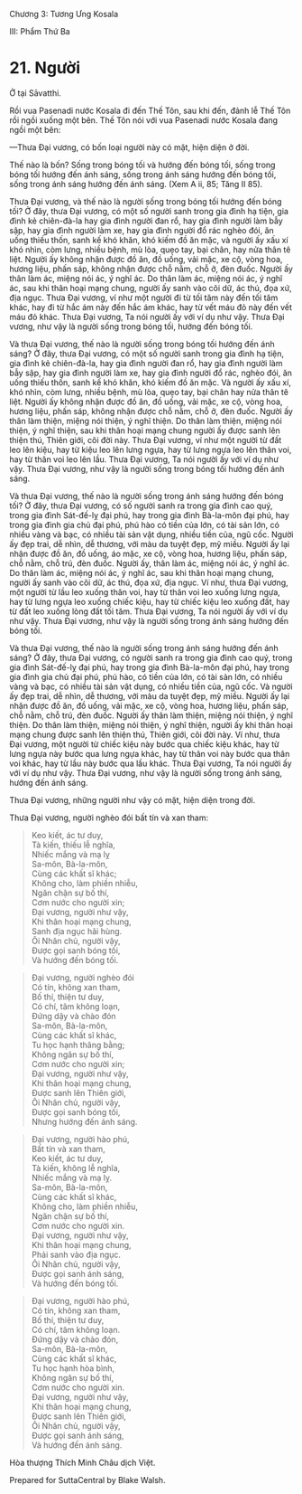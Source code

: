  

Chương 3: Tương Ưng Kosala

III: Phẩm Thứ Ba

# 21\. Người

Ở tại Sāvatthi.

Rồi vua Pasenadi nước Kosala đi đến Thế Tôn, sau khi đến, đảnh lễ Thế Tôn rồi ngồi xuống một bên. Thế Tôn nói với vua Pasenadi nước Kosala đang ngồi một bên:

—Thưa Ðại vương, có bốn loại người này có mặt, hiện diện ở đời.

Thế nào là bốn? Sống trong bóng tối và hướng đến bóng tối, sống trong bóng tối hướng đến ánh sáng, sống trong ánh sáng hướng đến bóng tối, sống trong ánh sáng hướng đến ánh sáng. (Xem A ii, 85; Tăng II 85).

Thưa Ðại vương, và thế nào là người sống trong bóng tối hướng đến bóng tối? Ở đây, thưa Ðại vương, có một số người sanh trong gia đình hạ tiện, gia đình kẻ chiên-đà-la hay gia đình người đan rổ, hay gia đình người làm bẫy sập, hay gia đình người làm xe, hay gia đình người đổ rác nghèo đói, ăn uống thiếu thốn, sanh kế khó khăn, khó kiếm đồ ăn mặc, và người ấy xấu xí khó nhìn, còm lưng, nhiều bệnh, mù lòa, quẹo tay, bại chân, hay nửa thân tê liệt. Người ấy không nhận được đồ ăn, đồ uống, vải mặc, xe cộ, vòng hoa, hương liệu, phấn sáp, không nhận được chỗ nằm, chỗ ở, đèn đuốc. Người ấy thân làm ác, miệng nói ác, ý nghĩ ác. Do thân làm ác, miệng nói ác, ý nghĩ ác, sau khi thân hoại mạng chung, người ấy sanh vào cõi dữ, ác thú, đọa xứ, địa ngục. Thưa Ðại vương, ví như một người đi từ tối tăm này đến tối tăm khác, hay đi từ hắc ám này đến hắc ám khác, hay từ vết máu đỏ này đến vết máu đỏ khác. Thưa Ðại vương, Ta nói người ấy với ví dụ như vậy. Thưa Ðại vương, như vậy là người sống trong bóng tối, hướng đến bóng tối.

Và thưa Ðại vương, thế nào là người sống trong bóng tối hướng đến ánh sáng? Ở đây, thưa Ðại vương, có một số người sanh trong gia đình hạ tiện, gia đình kẻ chiên-đà-la, hay gia đình người đan rổ, hay gia đình người làm bẫy sập, hay gia đình người làm xe, hay gia đình người đổ rác, nghèo đói, ăn uống thiếu thốn, sanh kế khó khăn, khó kiếm đồ ăn mặc. Và người ấy xấu xí, khó nhìn, còm lưng, nhiều bệnh, mù lòa, quẹo tay, bại chân hay nửa thân tê liệt. Người ấy không nhận được đồ ăn, đồ uống, vải mặc, xe cộ, vòng hoa, hương liệu, phấn sáp, không nhận được chỗ nằm, chỗ ở, đèn đuốc. Người ấy thân làm thiện, miệng nói thiện, ý nghĩ thiện. Do thân làm thiện, miệng nói thiện, ý nghĩ thiện, sau khi thân hoại mạng chung người ấy được sanh lên thiện thú, Thiên giới, cõi đời này. Thưa Ðại vương, ví như một người từ đất leo lên kiệu, hay từ kiệu leo lên lưng ngựa, hay từ lưng ngựa leo lên thân voi, hay từ thân voi leo lên lầu. Thưa Ðại vương, Ta nói người ấy với ví dụ như vậy. Thưa Ðại vương, như vậy là người sống trong bóng tối hướng đến ánh sáng.

Và thưa Ðại vương, thế nào là người sống trong ánh sáng hướng đến bóng tối? Ở đây, thưa Ðại vương, có số người sanh ra trong gia đình cao quý, trong gia đình Sát-đế-lỵ đại phú, hay trong gia đình Bà-la-môn đại phú, hay trong gia đình gia chủ đại phú, phú hào có tiền của lớn, có tài sản lớn, có nhiều vàng và bạc, có nhiều tài sản vật dụng, nhiều tiền của, ngũ cốc. Người ấy đẹp trai, dễ nhìn, dễ thương, với màu da tuyệt đẹp, mỹ miều. Người ấy lại nhận được đồ ăn, đồ uống, áo mặc, xe cộ, vòng hoa, hương liệu, phấn sáp, chỗ nằm, chỗ trú, đèn đuốc. Người ấy, thân làm ác, miệng nói ác, ý nghĩ ác. Do thân làm ác, miệng nói ác, ý nghĩ ác, sau khi thân hoại mạng chung, người ấy sanh vào cõi dữ, ác thú, đọa xứ, địa ngục. Ví như, thưa Ðại vương, một người từ lầu leo xuống thân voi, hay từ thân voi leo xuống lưng ngựa, hay từ lưng ngựa leo xuống chiếc kiệu, hay từ chiếc kiệu leo xuống đất, hay từ đất leo xuống lòng đất tối tăm. Thưa Ðại vương, Ta nói người ấy với ví dụ như vậy. Thưa Ðại vương, như vậy là người sống trong ánh sáng hướng đến bóng tối.

Và thưa Ðại vương, thế nào là người sống trong ánh sáng hướng đến ánh sáng? Ở đây, thưa Ðại vương, có người sanh ra trong gia đình cao quý, trong gia đình Sát-đế-lỵ đại phú, hay trong gia đình Bà-la-môn đại phú, hay trong gia đình gia chủ đại phú, phú hào, có tiền của lớn, có tài sản lớn, có nhiều vàng và bạc, có nhiều tài sản vật dụng, có nhiều tiền của, ngũ cốc. Và người ấy đẹp trai, dễ nhìn, dễ thương, với màu da tuyệt đẹp, mỹ miều. Người ấy lại nhận được đồ ăn, đồ uống, vải mặc, xe cộ, vòng hoa, hương liệu, phấn sáp, chỗ nằm, chỗ trú, đèn đuốc. Người ấy thân làm thiện, miệng nói thiện, ý nghĩ thiện. Do thân làm thiện, miệng nói thiện, ý nghĩ thiện, người ấy khi thân hoại mạng chung được sanh lên thiện thú, Thiên giới, cõi đời này. Ví như, thưa Ðại vương, một người từ chiếc kiệu này bước qua chiếc kiệu khác, hay từ lưng ngựa này bước qua lưng ngựa khác, hay từ thân voi này bước qua thân voi khác, hay từ lầu này bước qua lầu khác. Thưa Ðại vương, Ta nói người ấy với ví dụ như vậy. Thưa Ðại vương, như vậy là người sống trong ánh sáng, hướng đến ánh sáng.

Thưa Ðại vương, những người như vậy có mặt, hiện diện trong đời.

Thưa Ðại vương, người nghèo đói bất tín và xan tham:

> Keo kiết, ác tư duy,  
> Tà kiến, thiếu lễ nghĩa,  
> Nhiếc mắng và mạ lỵ  
> Sa-môn, Bà-la-môn,  
> Cùng các khất sĩ khác;  
> Không cho, làm phiền nhiễu,  
> Ngăn chận sự bố thí,  
> Cơm nước cho người xin;  
> Ðại vương, người như vậy,  
> Khi thân hoại mạng chung,  
> Sanh địa ngục hãi hùng.  
> Ôi Nhân chủ, người vậy,  
> Ðược gọi sanh bóng tối,  
> Và hướng đến bóng tối.

> Ðại vương, người nghèo đói  
> Có tín, không xan tham,  
> Bố thí, thiện tư duy,  
> Có chí, tâm không loạn,  
> Ðứng dậy và chào đón  
> Sa-môn, Bà-la-môn,  
> Cùng các khất sĩ khác,  
> Tu học hạnh thăng bằng;  
> Không ngăn sự bố thí,  
> Cơm nước cho người xin;  
> Ðại vương, người như vậy,  
> Khi thân hoại mạng chung,  
> Ðược sanh lên Thiên giới,  
> Ôi Nhân chủ, người vậy,  
> Ðược gọi sanh bóng tối,  
> Nhưng hướng đến ánh sáng.

> Ðại vương, người hào phú,  
> Bất tín và xan tham,  
> Keo kiết, ác tư duy,  
> Tà kiến, không lễ nghĩa,  
> Nhiếc mắng và mạ lỵ.  
> Sa-môn, Bà-la-môn,  
> Cùng các khất sĩ khác,  
> Không cho, làm phiền nhiễu,  
> Ngăn chận sự bố thí,  
> Cơm nước cho người xin.  
> Ðại vương, người như vậy,  
> Khi thân hoại mạng chung,  
> Phải sanh vào địa ngục.  
> Ôi Nhân chủ, người vậy,  
> Ðược gọi sanh ánh sáng,  
> Và hướng đến bóng tối.

> Ðại vương, người hào phú,  
> Có tín, không xan tham,  
> Bố thí, thiện tư duy,  
> Có chí, tâm không loạn.  
> Ðứng dậy và chào đón,  
> Sa-môn, Bà-la-môn,  
> Cùng các khất sĩ khác,  
> Tu học hạnh hòa bình,  
> Không ngăn sự bố thí,  
> Cơm nước cho người xin.  
> Ðại vương, người như vậy,  
> Khi thân hoại mạng chung,  
> Ðược sanh lên Thiên giới,  
> Ôi Nhân chủ, người vậy,  
> Ðược gọi sanh ánh sáng,  
> Và hướng đến ánh sáng.

Hòa thượng Thích Minh Châu dịch Việt.

Prepared for SuttaCentral by Blake Walsh.